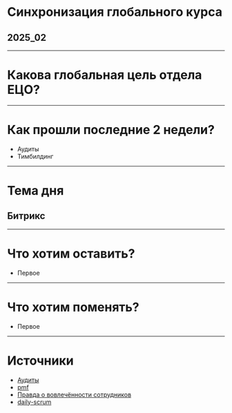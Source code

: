 # Синхронизация глобального курса

## 2025_02

---

# Какова глобальная цель отдела ЕЦО?

---

# Как прошли последние 2 недели?

* Аудиты
* Тимбилдинг

---

# Тема дня

## Битрикс

---

# Что хотим оставить?

* Первое

---

# Что хотим поменять?

* Первое

---

# Источники

* [Аудиты](https://habr.com/ru/articles/930302/)
* [pmf](https://habr.com/ru/articles/779904/)
* [Правда о вовлечённости сотрудников](https://music.yandex.ru/album/28622361)
* [daily-scrum](https://scrumtrek.ru/blog/agile-scrum/scrum-glossary/3720/daily-scrum/)

